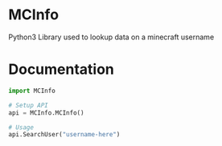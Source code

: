# MCInfo
Python3 Library used to lookup data on a minecraft username

# Documentation
```python
import MCInfo

# Setup API
api = MCInfo.MCInfo()

# Usage
api.SearchUser("username-here")
```

